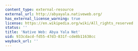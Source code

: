 ```yaml
---
content_type: external-resource
external_url: http://abyayala.nativeweb.org/
has_external_license_warning: true
license: https://en.wikipedia.org/wiki/All_rights_reserved
status: ''
title: 'Native Web: Abya Yala Net'
uid: 933cdacd-fd55-47d3-831f-cde8b11638cc
wayback_url: ''
---
```

